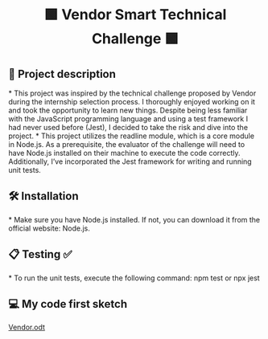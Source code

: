 <h1 align="center"> 🟩 Vendor Smart Technical Challenge 🟩 </h1>

<h2> 📝 Project description </h2>
* This project was inspired by the technical challenge proposed by Vendor during the internship selection process. I thoroughly enjoyed working on it and took the opportunity to learn new things. Despite being less familiar with the JavaScript programming language and using a test framework I had never used before (Jest), I decided to take the risk and dive into the project.
* This project utilizes the readline module, which is a core module in Node.js. As a prerequisite, the evaluator of the challenge will need to have Node.js installed on their machine to execute the code correctly. Additionally, I’ve incorporated the Jest framework for writing and running unit tests.

<h2> 🛠️ Installation </h2>
* Make sure you have Node.js installed. If not, you can download it from the official website: Node.js.

<h2> 📋 Testing ✅ </h2>
* To run the unit tests, execute the following command:
npm test
or
npx jest

<h2> 💻 My code first sketch </h2>

[Vendor.odt](https://github.com/user-attachments/files/16072564/Vendor.odt)

